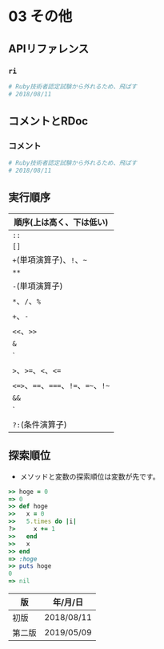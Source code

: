 03 その他
========

## APIリファレンス

### `ri`

```ruby
# Ruby技術者認定試験から外れるため、飛ばす
# 2018/08/11
```



## コメントとRDoc

### コメント

```ruby
# Ruby技術者認定試験から外れるため、飛ばす
# 2018/08/11
```



## 実行順序

| 順序(上は高く、下は低い)             |
| ------------------------------------ |
| `::`                                 |
| `[]`                                 |
| `+`(単項演算子)、`!`、`~`            |
| `**`                                 |
| `-`(単項演算子)                      |
| `*`、`/`、`%`                        |
| `+`、`-`                             |
| `<<`、`>>`                           |
| `&`                                  |
| `|`、`^`                             |
| `>`、`>=`、`<`、`<=`                 |
| `<=>`、`==`、`===`、`!=`、`=~`、`!~` |
| `&&`                                 |
| `||`                                 |
| `?:`(条件演算子)                     |



## 探索順位

* メソッドと変数の探索順位は変数が先です。

```ruby
>> hoge = 0
=> 0
>> def hoge
>>   x = 0
>>   5.times do |i|
?>     x += 1
>>   end
>>   x
>> end
=> :hoge
>> puts hoge
0
=> nil
```



| 版     | 年/月/日   |
| ------ | ---------- |
| 初版   | 2018/08/11 |
| 第二版 | 2019/05/09 |
